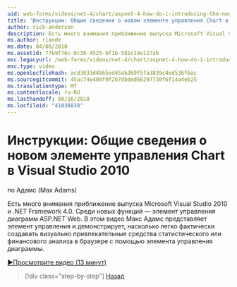 ```yaml
---
uid: web-forms/videos/net-4/chart/aspnet-4-how-do-i-introducing-the-new-chart-control-in-visual-studio-2010
title: 'Инструкции: Общие сведения о новом элементе управления Chart в Visual Studio 2010 | Документация Майкрософт'
author: rick-anderson
description: Есть много внимания приближение выпуска Microsoft Visual Studio 2010 и .NET Framework 4.0. Среди новых функций является ASP.NET...
ms.author: riande
ms.date: 04/08/2010
ms.assetid: 77b9f76c-0c38-4525-bf1b-581c19e127ab
msc.legacyurl: /web-forms/videos/net-4/chart/aspnet-4-how-do-i-introducing-the-new-chart-control-in-visual-studio-2010
msc.type: video
ms.openlocfilehash: acd3033d4865ed45ab369f5fa3839c4ed536f6ac
ms.sourcegitcommit: 45ac74e400f9f2b7dbded66297730f6f14a4eb25
ms.translationtype: MT
ms.contentlocale: ru-RU
ms.lasthandoff: 08/16/2018
ms.locfileid: "41838838"
---
```

<a name="how-do-i-introducing-the-new-chart-control-in-visual-studio-2010"></a>Инструкции: Общие сведения о новом элементе управления Chart в Visual Studio 2010
====================
по Адамс (Max Adams)

Есть много внимания приближение выпуска Microsoft Visual Studio 2010 и .NET Framework 4.0. Среди новых функций — элемент управления диаграмм ASP.NET Web. В этом видео Макс Адамс представляет элемент управления и демонстрирует, насколько легко фактически создавать визуально привлекательные средства статистического или финансового анализа в браузере с помощью элемента управления диаграммы.

[&#9654;Просмотрите видео (13 минут)](https://channel9.msdn.com/Blogs/ASP-NET-Site-Videos/aspnet-4-how-do-i-introducing-the-new-chart-control-in-visual-studio-2010)

> [!div class="step-by-step"]
> [Назад](aspnet-4-quick-hit-chart-control.md)
